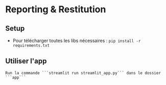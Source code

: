 # Reporting & Restitution
## Setup 
- Pour télécharger toutes les libs nécessaires : ```pip install -r requirements.txt``` 
## Utiliser l'app
    Run la commande ```streamlit run streamlit_app.py``` dans le dossier ```app``` 